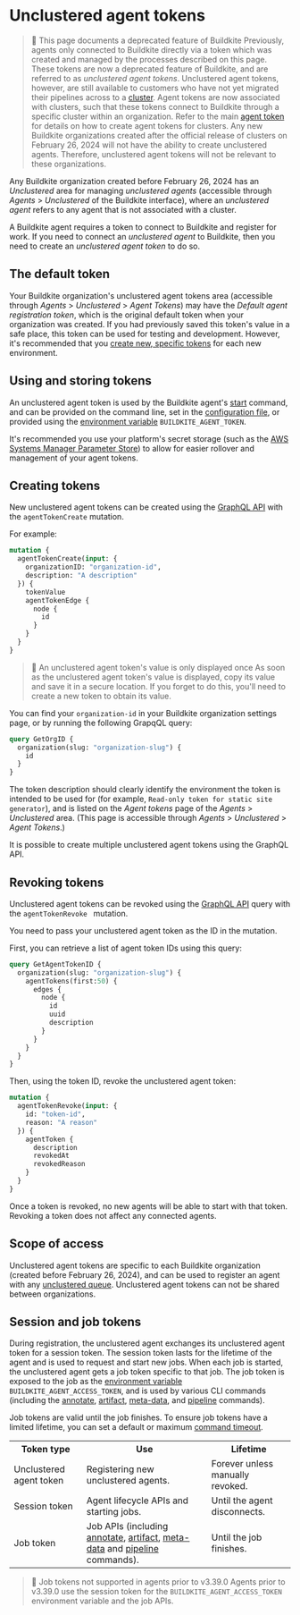 # Unclustered agent tokens

> 🚧 This page documents a deprecated feature of Buildkite
> Previously, agents only connected to Buildkite directly via a token which was created and managed by the processes described on this page. These tokens are now a deprecated feature of Buildkite, and are referred to as _unclustered agent tokens_. Unclustered agent tokens, however, are still available to customers who have not yet migrated their pipelines across to a [cluster](/docs/clusters/overview).
> Agent tokens are now associated with clusters, such that these tokens connect to Buildkite through a specific cluster within an organization. Refer to the main [agent token](/docs/agent/v3/tokens) for details on how to create agent tokens for clusters.
> Any new Buildkite organizations created after the official release of clusters on February 26, 2024 will not have the ability to create unclustered agents. Therefore, unclustered agent tokens will not be relevant to these organizations.

Any Buildkite organization created before February 26, 2024 has an _Unclustered_ area for managing _unclustered agents_ (accessible through _Agents_ > _Unclustered_ of the Buildkite interface), where an _unclustered agent_ refers to any agent that is not associated with a cluster.

A Buildkite agent requires a token to connect to Buildkite and register for work. If you need to connect an _unclustered agent_ to Buildkite, then you need to create an _unclustered agent token_ to do so.

## The default token

<!-- Is this section still valid? Should this instead be called the 'initial unclustered agent token'? -->

Your Buildkite organization's unclustered agent tokens area (accessible through _Agents_ > _Unclustered_ > _Agent Tokens_) may have the _Default agent registration token_, which is the original default token when your organization was created. If you had previously saved this token's value in a safe place, this token can be used for testing and development. However, it's recommended that you [create new, specific tokens](#creating-tokens) for each new environment.

## Using and storing tokens

An unclustered agent token is used by the Buildkite agent's [start](/docs/agent/v3/cli-start#starting-an-agent) command, and can be provided on the command line, set in the [configuration file](/docs/agent/v3/configuration), or provided using the [environment variable](/docs/pipelines/environment-variables) `BUILDKITE_AGENT_TOKEN`.

It's recommended you use your platform's secret storage (such as the [AWS Systems Manager Parameter Store](https://docs.aws.amazon.com/systems-manager/latest/userguide/systems-manager-paramstore.html)) to allow for easier rollover and management of your agent tokens.

## Creating tokens

New unclustered agent tokens can be created using the [GraphQL API](/docs/apis/graphql-api) with the `agentTokenCreate` mutation.

For example:

```graphql
mutation {
  agentTokenCreate(input: {
    organizationID: "organization-id",
    description: "A description"
  }) {
    tokenValue
    agentTokenEdge {
      node {
        id
      }
    }
  }
}
```

> 📘 An unclustered agent token's value is only displayed once
> As soon as the unclustered agent token's value is displayed, copy its value and save it in a secure location.
> If you forget to do this, you'll need to create a new token to obtain its value.

You can find your `organization-id` in your Buildkite organization settings page, or by running the following GrapqQL query:

```graphql
query GetOrgID {
  organization(slug: "organization-slug") {
    id
  }
}
```

<!--alex ignore clearly-->

The token description should clearly identify the environment the token is intended to be used for (for example, `Read-only token for static site generator`), and is listed on the _Agent tokens_ page of the _Agents_ > _Unclustered_ area. (This page is accessible through _Agents_ > _Unclustered_ > _Agent Tokens_.)

It is possible to create multiple unclustered agent tokens using the GraphQL API.

## Revoking tokens

Unclustered agent tokens can be revoked using the [GraphQL API](/docs/apis/graphql/cookbooks/agents#revoke-an-unclustered-agent-token) query with the `agentTokenRevoke ` mutation.

You need to pass your unclustered agent token as the ID in the mutation.

First, you can retrieve a list of agent token IDs using this query:

```graphql
query GetAgentTokenID {
  organization(slug: "organization-slug") {
    agentTokens(first:50) {
      edges {
        node {
          id
          uuid
          description
        }
      }
    }
  }
}
```

Then, using the token ID, revoke the unclustered agent token:

```graphql
mutation {
  agentTokenRevoke(input: {
    id: "token-id",
    reason: "A reason"
  }) {
    agentToken {
      description
      revokedAt
      revokedReason
    }
  }
}
```

Once a token is revoked, no new agents will be able to start with that token. Revoking a token does not affect any connected agents.

## Scope of access

Unclustered agent tokens are specific to each Buildkite organization (created before February 26, 2024), and can be used to register an agent with any [unclustered queue](/docs/agent/v3/queues). Unclustered agent tokens can not be shared between organizations.

## Session and job tokens

During registration, the unclustered agent exchanges its unclustered agent token for a session token. The session token lasts for the lifetime of the agent and is used to request and start new jobs. When each job is started, the unclustered agent gets a job token specific to that job. The job token is exposed to the job as the [environment variable](/docs/pipelines/environment-variables) `BUILDKITE_AGENT_ACCESS_TOKEN`, and is used by various CLI commands (including the [annotate](/docs/agent/v3/cli-annotate), [artifact](/docs/agent/v3/cli-artifact), [meta-data](/docs/agent/v3/cli-meta-data), and [pipeline](/docs/agent/v3/cli-pipeline) commands).

Job tokens are valid until the job finishes. To ensure job tokens have a limited lifetime, you can set a default or maximum [command timeout](/docs/pipelines/build-timeouts#command-timeouts).

<table>
  <tr>
    <th>Token type</th>
    <th>Use</th>
    <th>Lifetime</th>
  </tr>
  <tr>
    <td>Unclustered agent token</td>
    <td>Registering new unclustered agents.</td>
    <td>Forever unless manually revoked.</td>
  </tr>
  <tr>
    <td>Session token</td>
    <td>Agent lifecycle APIs and starting jobs.</td>
    <td>Until the agent disconnects.</td>
  </tr>
  <tr>
    <td>Job token</td>
    <td>Job APIs (including <a href="/docs/agent/v3/cli-annotate">annotate</a>,  <a href="/docs/agent/v3/cli-artifact">artifact</a>,  <a href="/docs/agent/v3/cli-meta-data">meta-data</a> and  <a href="/docs/agent/v3/cli-pipeline">pipeline</a> commands).</td>
    <td>Until the job finishes.</td>
  </tr>
</table>

> 📘 Job tokens not supported in agents prior to v3.39.0
> Agents prior to v3.39.0 use the session token for the `BUILDKITE_AGENT_ACCESS_TOKEN` environment variable and the job APIs.
